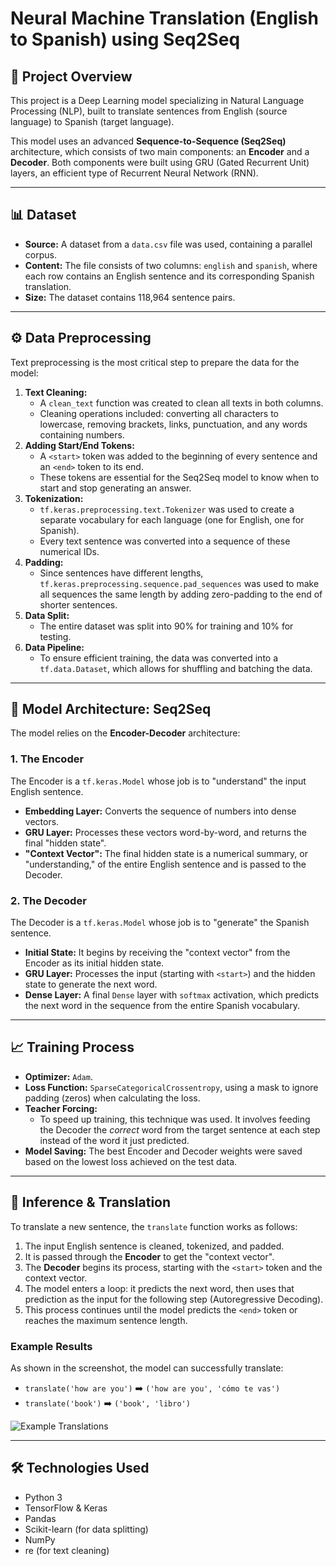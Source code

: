 # Neural Machine Translation (English to Spanish) using Seq2Seq

## 🚀 Project Overview

This project is a Deep Learning model specializing in Natural Language Processing (NLP), built to translate sentences from English (source language) to Spanish (target language).

This model uses an advanced **Sequence-to-Sequence (Seq2Seq)** architecture, which consists of two main components: an **Encoder** and a **Decoder**. Both components were built using GRU (Gated Recurrent Unit) layers, an efficient type of Recurrent Neural Network (RNN).

---

## 📊 Dataset

* **Source:** A dataset from a `data.csv` file was used, containing a parallel corpus.
* **Content:** The file consists of two columns: `english` and `spanish`, where each row contains an English sentence and its corresponding Spanish translation.
* **Size:** The dataset contains 118,964 sentence pairs.

---

## ⚙️ Data Preprocessing

Text preprocessing is the most critical step to prepare the data for the model:

1.  **Text Cleaning:**
    * A `clean_text` function was created to clean all texts in both columns.
    * Cleaning operations included: converting all characters to lowercase, removing brackets, links, punctuation, and any words containing numbers.
2.  **Adding Start/End Tokens:**
    * A `<start>` token was added to the beginning of every sentence and an `<end>` token to its end.
    * These tokens are essential for the Seq2Seq model to know when to start and stop generating an answer.
3.  **Tokenization:**
    * `tf.keras.preprocessing.text.Tokenizer` was used to create a separate vocabulary for each language (one for English, one for Spanish).
    * Every text sentence was converted into a sequence of these numerical IDs.
4.  **Padding:**
    * Since sentences have different lengths, `tf.keras.preprocessing.sequence.pad_sequences` was used to make all sequences the same length by adding zero-padding to the end of shorter sentences.
5.  **Data Split:**
    * The entire dataset was split into 90% for training and 10% for testing.
6.  **Data Pipeline:**
    * To ensure efficient training, the data was converted into a `tf.data.Dataset`, which allows for shuffling and batching the data.

---

## 🤖 Model Architecture: Seq2Seq

The model relies on the **Encoder-Decoder** architecture:

### 1. The Encoder

The Encoder is a `tf.keras.Model` whose job is to "understand" the input English sentence.

* **Embedding Layer:** Converts the sequence of numbers into dense vectors.
* **GRU Layer:** Processes these vectors word-by-word, and returns the final "hidden state".
* **"Context Vector":** The final hidden state is a numerical summary, or "understanding," of the entire English sentence and is passed to the Decoder.

### 2. The Decoder

The Decoder is a `tf.keras.Model` whose job is to "generate" the Spanish sentence.

* **Initial State:** It begins by receiving the "context vector" from the Encoder as its initial hidden state.
* **GRU Layer:** Processes the input (starting with `<start>`) and the hidden state to generate the next word.
* **Dense Layer:** A final `Dense` layer with `softmax` activation, which predicts the next word in the sequence from the entire Spanish vocabulary.

---

## 📈 Training Process

* **Optimizer:** `Adam`.
* **Loss Function:** `SparseCategoricalCrossentropy`, using a mask to ignore padding (zeros) when calculating the loss.
* **Teacher Forcing:**
    * To speed up training, this technique was used. It involves feeding the Decoder the *correct* word from the target sentence at each step instead of the word it just predicted.
* **Model Saving:** The best Encoder and Decoder weights were saved based on the lowest loss achieved on the test data.

---

## 🔬 Inference & Translation

To translate a new sentence, the `translate` function works as follows:

1.  The input English sentence is cleaned, tokenized, and padded.
2.  It is passed through the **Encoder** to get the "context vector".
3.  The **Decoder** begins its process, starting with the `<start>` token and the context vector.
4.  The model enters a loop: it predicts the next word, then uses that prediction as the input for the following step (Autoregressive Decoding).
5.  This process continues until the model predicts the `<end>` token or reaches the maximum sentence length.

### Example Results

As shown in the screenshot, the model can successfully translate:

* `translate('how are you')` ➡️ `('how are you', 'cómo te vas')`
* `translate('book')` ➡️ `('book', 'libro')`

![Example Translations](MlCourse.ipynb%20-%20Visual%20Studio%20Code%2006_09_2024%2005_40_56%20م.png)

---

## 🛠️ Technologies Used

* Python 3
* TensorFlow & Keras
* Pandas
* Scikit-learn (for data splitting)
* NumPy
* re (for text cleaning)
